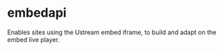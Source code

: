 embedapi
========

Enables sites using the Ustream embed iframe, to build and adapt on the embed live player.
